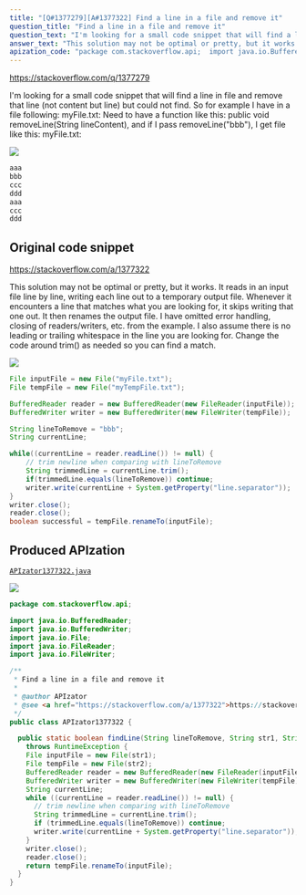 ```yaml
---
title: "[Q#1377279][A#1377322] Find a line in a file and remove it"
question_title: "Find a line in a file and remove it"
question_text: "I'm looking for a small code snippet that will find a line in file and remove that line (not content but line) but could not find. So for example I have in a file following: myFile.txt: Need to have a function like this: public void removeLine(String lineContent), and if I pass  removeLine(\"bbb\"), I get file like this: myFile.txt:"
answer_text: "This solution may not be optimal or pretty, but it works. It reads in an input file line by line, writing each line out to a temporary output file. Whenever it encounters a line that matches what you are looking for, it skips writing that one out. It then renames the output file. I have omitted error handling, closing of readers/writers, etc. from the example. I also assume there is no leading or trailing whitespace in the line you are looking for. Change the code around trim() as needed so you can find a match."
apization_code: "package com.stackoverflow.api;  import java.io.BufferedReader; import java.io.BufferedWriter; import java.io.File; import java.io.FileReader; import java.io.FileWriter;  /**  * Find a line in a file and remove it  *  * @author APIzator  * @see <a href=\"https://stackoverflow.com/a/1377322\">https://stackoverflow.com/a/1377322</a>  */ public class APIzator1377322 {    public static boolean findLine(String lineToRemove, String str1, String str2)     throws RuntimeException {     File inputFile = new File(str1);     File tempFile = new File(str2);     BufferedReader reader = new BufferedReader(new FileReader(inputFile));     BufferedWriter writer = new BufferedWriter(new FileWriter(tempFile));     String currentLine;     while ((currentLine = reader.readLine()) != null) {       // trim newline when comparing with lineToRemove       String trimmedLine = currentLine.trim();       if (trimmedLine.equals(lineToRemove)) continue;       writer.write(currentLine + System.getProperty(\"line.separator\"));     }     writer.close();     reader.close();     return tempFile.renameTo(inputFile);   } }"
---
```


https://stackoverflow.com/q/1377279

I&#x27;m looking for a small code snippet that will find a line in file and remove that line (not content but line) but could not find. So for example I have in a file following:
myFile.txt:
Need to have a function like this: public void removeLine(String lineContent), and if I pass 
removeLine(&quot;bbb&quot;), I get file like this:
myFile.txt:


<div class="code-logo"><img src="/stackoverflow.png" /></div>

```java
aaa
bbb
ccc
ddd
aaa
ccc
ddd
```


## Original code snippet

https://stackoverflow.com/a/1377322

This solution may not be optimal or pretty, but it works. It reads in an input file line by line, writing each line out to a temporary output file. Whenever it encounters a line that matches what you are looking for, it skips writing that one out. It then renames the output file. I have omitted error handling, closing of readers/writers, etc. from the example. I also assume there is no leading or trailing whitespace in the line you are looking for. Change the code around trim() as needed so you can find a match.

<div class="code-logo"><img src="/stackoverflow.png" /></div>

```java
File inputFile = new File("myFile.txt");
File tempFile = new File("myTempFile.txt");

BufferedReader reader = new BufferedReader(new FileReader(inputFile));
BufferedWriter writer = new BufferedWriter(new FileWriter(tempFile));

String lineToRemove = "bbb";
String currentLine;

while((currentLine = reader.readLine()) != null) {
    // trim newline when comparing with lineToRemove
    String trimmedLine = currentLine.trim();
    if(trimmedLine.equals(lineToRemove)) continue;
    writer.write(currentLine + System.getProperty("line.separator"));
}
writer.close(); 
reader.close(); 
boolean successful = tempFile.renameTo(inputFile);
```

## Produced APIzation

[`APIzator1377322.java`](https://github.com/pasqualesalza/apization-temp-data/raw/master/search/APIzator1377322.java)

<div class="code-logo"><img src="/apizator.png" /></div>

```java
package com.stackoverflow.api;

import java.io.BufferedReader;
import java.io.BufferedWriter;
import java.io.File;
import java.io.FileReader;
import java.io.FileWriter;

/**
 * Find a line in a file and remove it
 *
 * @author APIzator
 * @see <a href="https://stackoverflow.com/a/1377322">https://stackoverflow.com/a/1377322</a>
 */
public class APIzator1377322 {

  public static boolean findLine(String lineToRemove, String str1, String str2)
    throws RuntimeException {
    File inputFile = new File(str1);
    File tempFile = new File(str2);
    BufferedReader reader = new BufferedReader(new FileReader(inputFile));
    BufferedWriter writer = new BufferedWriter(new FileWriter(tempFile));
    String currentLine;
    while ((currentLine = reader.readLine()) != null) {
      // trim newline when comparing with lineToRemove
      String trimmedLine = currentLine.trim();
      if (trimmedLine.equals(lineToRemove)) continue;
      writer.write(currentLine + System.getProperty("line.separator"));
    }
    writer.close();
    reader.close();
    return tempFile.renameTo(inputFile);
  }
}

```